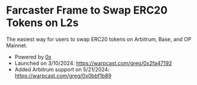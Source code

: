# Farcaster Frame to Swap ERC20 Tokens on L2s

The easiest way for users to swap ERC20 tokens on Arbitrum, Base, and OP Mainnet.

- Powered by [0x](https://0x.org/)
- Launched on 3/10/2024: https://warpcast.com/greg/0x2fa47192
- Added Arbitrum support on 5/21/2024: https://warpcast.com/greg/0x0bbf1b89
